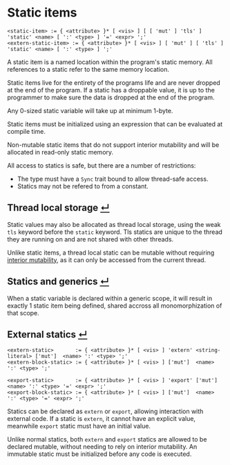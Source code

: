 # Static items
```
<static-item> := { <attribute> }* [ <vis> ] [ [ 'mut' ] 'tls' ] 'static' <name> [ ':' <type> ] '=' <expr> ';'
<extern-static-item> := { <attribute> }* [ <vis> ] [ 'mut' ] [ 'tls' ] 'static' <name> [ ':' <type> ] ';'
```

A static item is a named location within the program's static memory.
All references to a static refer to the same memory location.

Static items live for the entirety of the programs life and are never dropped at the end of the program.
If a static has a droppable value, it is up to the programmer to make sure the data is dropped at the end of the program.

Any 0-sized static variable will take up at minimum 1-byte.

Static items must be initialized using an expression that can be evaluated at compile time.

Non-mutable static items that do not support interior mutability and will be allocated in read-only static memory.

All access to statics is safe, but there are a number of restrictions:
- The type must have a `Sync` trait bound to allow thread-safe access.
- Statics may not be refered to from a constant.

## Thread local storage [↵](#static-items)

Static values may also be allocated as thread local storage, using the weak `tls` keyword before the `static` keyword.
Tls statics are unique to the thread they are running on and are not shared with other threads.

Unlike static items, a thread local static can be mutable without requiring [interior mutability], as it can only be accessed from the current thread.

## Statics and generics [↵](#static-items)

When a static variable is declared within a generic scope, it will result in exactly 1 static item being defined, shared accross all monomorphization of that scope.

## External statics [↵](#static-items)
```
<extern-static>       := { <attribute> }* [ <vis> ] 'extern' <string-literal> ['mut']  <name> ':' <type> ';'
<extern-block-static> := { <attribute> }* [ <vis> ] ['mut']  <name> ':' <type> ';'

<export-static>       := { <attribute> }* [ <vis> ] 'export' ['mut']  <name> ':' <type> '=' <expr> ';'
<export-block-static> := { <attribute> }* [ <vis> ] ['mut']  <name> ':' <type> '=' <expr> ';'
```

Statics can be declared as `extern` or `export`, allowing interaction with external code.
If a static is `extern`, it cannot have an explicit value, meanwhile `export` static must have an initial value.

Unlike normal statics, both `extern` and `export` statics are allowed to be declared mutable, without needing to rely on interior mutability.
An immutable static must be initialized before any code is executed.


[interior mutability]: ../type-system/interior-mutability.md